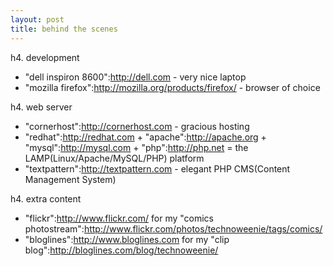 ```yaml
--- 
layout: post
title: behind the scenes
---
```

h4. development
* "dell inspiron 8600":http://dell.com - very nice laptop
* "mozilla firefox":http://mozilla.org/products/firefox/ - browser of choice

h4. web server
* "cornerhost":http://cornerhost.com - gracious hosting
* "redhat":http://redhat.com + "apache":http://apache.org + "mysql":http://mysql.com + "php":http://php.net = the LAMP(Linux/Apache/MySQL/PHP) platform
* "textpattern":http://textpattern.com - elegant PHP CMS(Content Management System)

h4. extra content
* "flickr":http://www.flickr.com/ for my "comics photostream":http://www.flickr.com/photos/technoweenie/tags/comics/
* "bloglines":http://www.bloglines.com for my "clip blog":http://bloglines.com/blog/technoweenie/

